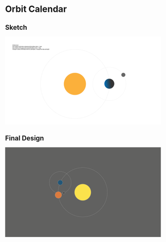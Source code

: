 # Orbit Calendar
## Sketch
![](https://github.com/neil-oliver/dvia-2019/blob/master/1.mapping-time/process/Orbital%20Calendar.png)
## Final Design
![](https://github.com/neil-oliver/dvia-2019/blob/master/1.mapping-time/orbit_calendar/Orbit-Calendar-Screenshot.png)
